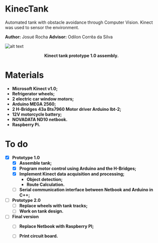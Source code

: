 # KinecTank
Automated tank with obstacle avoidance through Computer Vision. Kinect was used to sensor the environment.

**Author:** Josué Rocha
**Advisor:** Odilon Corrêa da Silva

![alt text](https://github.com/josuerocha/KinecTank/blob/master/pictures/CAM00175.jpg "KinecTank")
<p align="center"> 
  <b>Kinect tank prototype 1.0 assembly.<b>
</p>

# Materials

* Microsoft Kinect v1.0;
* Refrigerator wheels;
* 2 electric car window motors;
* Arduino MEGA 2560;
* 2 H-Bridges 43a Bts7960 Motor driver Arduino Ibt-2;
* 12V motorcycle battery;
* NOVADATA ND10 netbook.
* Raspberry Pi.

# To do

* [X] Prototype 1.0
	- [X] Assemble tank;
	- [X] Program motor control using Arduino and the H-Bridges;
	- [X] Implement Kinect data acquisition and processing;
		* Object detection;
		* Route Calculation.
	- [ ] Serial communication interface between Netbook and Arduino in C++;

* [ ] Prototype 2.0
	- [ ] Replace wheels with tank tracks;
	- [ ] Work on tank design.

* [ ] Final version
	- [ ] Replace Netbook with Raspberry PI;
	- [ ] Print circuit board.

